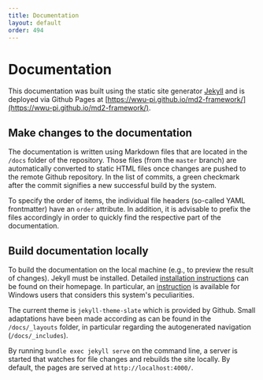 ```yaml
---
title: Documentation
layout: default
order: 494
---
```


# Documentation

This documentation was built using the static site generator [Jekyll](https://jekyllrb.com) and is deployed via Github Pages at [https://wwu-pi.github.io/md2-framework/](https://wwu-pi.github.io/md2-framework/).

## Make changes to the documentation
The documentation is written using Markdown files that are located in the `/docs` folder of the repository.
Those files (from the `master` branch) are automatically converted to static HTML files once changes are pushed to the remote Github repository.
In the list of commits, a green checkmark after the commit signifies a new successful build by the system.

To specify the order of items, the individual file headers (so-called YAML frontmatter) have an `order` attribute.
In addition, it is advisable to prefix the files accordingly in order to quickly find the respective part of the documentation.

## Build documentation locally
To build the documentation on the local machine (e.g., to preview the result of changes). Jekyll must be installed.
Detailed [installation instructions](https://jekyllrb.com/docs/installation/) can be found on their homepage.
In particular, an [instruction](https://labs.sverrirs.com/jekyll/) is available for Windows users that considers this system's peculiarities.

The current theme is `jekyll-theme-slate` which is provided by Github.
Small adaptations have been made according as can be found in the `/docs/_layouts` folder, in particular regarding the autogenerated navigation (`/docs/_includes`).

By running `bundle exec jekyll serve` on the command line, a server is started that watches for file changes and rebuilds the site locally.
By default, the pages are served at `http://localhost:4000/`.
